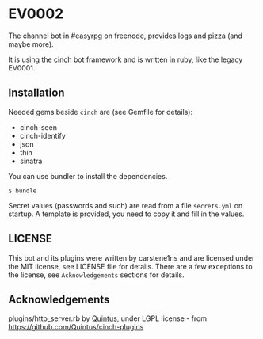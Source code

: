 EV0002
======

The channel bot in #easyrpg on freenode, provides logs and pizza (and maybe more).

It is using the [cinch](https://github.com/cinchrb/cinch) bot framework and is written
in ruby, like the legacy EV0001.

Installation
------------

Needed gems beside `cinch` are (see Gemfile for details):

 * cinch-seen
 * cinch-identify
 * json
 * thin
 * sinatra

You can use bundler to install the dependencies.

    $ bundle

Secret values (passwords and such) are read from a file `secrets.yml` on startup.
A template is provided, you need to copy it and fill in the values.

LICENSE
-------

This bot and its plugins were written by carstene1ns and are licensed under the MIT
license, see LICENSE file for details.
There are a few exceptions to the license, see `Acknowledgements` sections for details.

Acknowledgements
----------------

plugins/http_server.rb by [Quintus](https://github.com/Quintus), under LGPL license -
from https://github.com/Quintus/cinch-plugins
